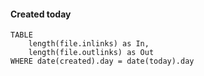 #### Created today
```dataview
TABLE
	length(file.inlinks) as In,
	length(file.outlinks) as Out
WHERE date(created).day = date(today).day
```

